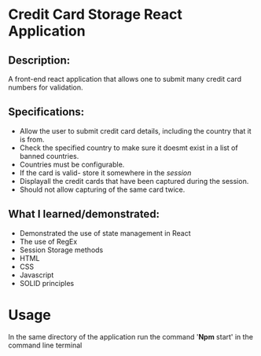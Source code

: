# Credit Card Storage React Application

## Description:
A front-end react application that allows one to submit many credit card numbers for validation.

## Specifications:
* Allow the user to submit credit card details, including the country that it is from.
* Check the specified country to make sure it doesmt exist in a list of banned countries.
* Countries must be configurable.
* If the card is valid- store it somewhere in the *session*
* Displayall the credit cards that have been captured during the session.
* Should not allow capturing of the same card twice.

## What I learned/demonstrated:
* Demonstrated the use of state management in React
* The use of RegEx
* Session Storage methods
* HTML
* CSS
* Javascript
* SOLID principles

# Usage
In the same directory of the application run the command '**Npm** start' in the command line terminal
